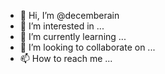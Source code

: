 - 👋 Hi, I’m @decemberain
- 👀 I’m interested in ...
- 🌱 I’m currently learning ...
- 💞️ I’m looking to collaborate on ...
- 📫 How to reach me ...

<!---
decemberain/decemberain is a ✨ special ✨ repository because its `README.md` (this file) appears on your GitHub profile.
You can click the Preview link to take a look at your changes.
--->
